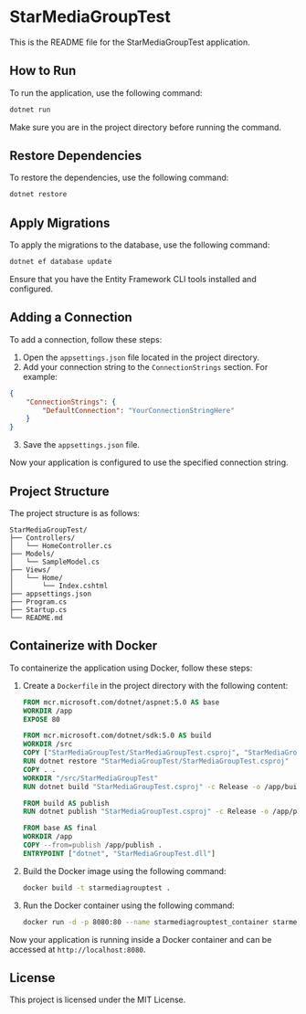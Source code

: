 # StarMediaGroupTest

This is the README file for the StarMediaGroupTest application.

## How to Run

To run the application, use the following command:

```bash
dotnet run
```

Make sure you are in the project directory before running the command.

## Restore Dependencies

To restore the dependencies, use the following command:

```bash
dotnet restore
```

## Apply Migrations

To apply the migrations to the database, use the following command:

```bash
dotnet ef database update
```

Ensure that you have the Entity Framework CLI tools installed and configured.

## Adding a Connection

To add a connection, follow these steps:

1. Open the `appsettings.json` file located in the project directory.
2. Add your connection string to the `ConnectionStrings` section. For example:

```json
{
    "ConnectionStrings": {
        "DefaultConnection": "YourConnectionStringHere"
    }
}
```

3. Save the `appsettings.json` file.

Now your application is configured to use the specified connection string.

## Project Structure

The project structure is as follows:

```
StarMediaGroupTest/
├── Controllers/
│   └── HomeController.cs
├── Models/
│   └── SampleModel.cs
├── Views/
│   └── Home/
│       └── Index.cshtml
├── appsettings.json
├── Program.cs
├── Startup.cs
└── README.md
```


## Containerize with Docker

To containerize the application using Docker, follow these steps:

1. Create a `Dockerfile` in the project directory with the following content:

    ```dockerfile
    FROM mcr.microsoft.com/dotnet/aspnet:5.0 AS base
    WORKDIR /app
    EXPOSE 80

    FROM mcr.microsoft.com/dotnet/sdk:5.0 AS build
    WORKDIR /src
    COPY ["StarMediaGroupTest/StarMediaGroupTest.csproj", "StarMediaGroupTest/"]
    RUN dotnet restore "StarMediaGroupTest/StarMediaGroupTest.csproj"
    COPY . .
    WORKDIR "/src/StarMediaGroupTest"
    RUN dotnet build "StarMediaGroupTest.csproj" -c Release -o /app/build

    FROM build AS publish
    RUN dotnet publish "StarMediaGroupTest.csproj" -c Release -o /app/publish

    FROM base AS final
    WORKDIR /app
    COPY --from=publish /app/publish .
    ENTRYPOINT ["dotnet", "StarMediaGroupTest.dll"]
    ```

2. Build the Docker image using the following command:

    ```bash
    docker build -t starmediagrouptest .
    ```

3. Run the Docker container using the following command:

    ```bash
    docker run -d -p 8080:80 --name starmediagrouptest_container starmediagrouptest
    ```

Now your application is running inside a Docker container and can be accessed at `http://localhost:8080`.

## License

This project is licensed under the MIT License.